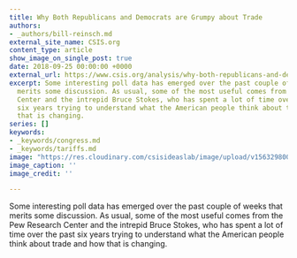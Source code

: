 ```yaml
---
title: Why Both Republicans and Democrats are Grumpy about Trade
authors:
- _authors/bill-reinsch.md
external_site_name: CSIS.org
content_type: article
show_image_on_single_post: true
date: 2018-09-25 00:00:00 +0000
external_url: https://www.csis.org/analysis/why-both-republicans-and-democrats-are-grumpy-about-trade
excerpt: Some interesting poll data has emerged over the past couple of weeks that
  merits some discussion. As usual, some of the most useful comes from the Pew Research
  Center and the intrepid Bruce Stokes, who has spent a lot of time over the past
  six years trying to understand what the American people think about trade and how
  that is changing.
series: []
keywords:
- _keywords/congress.md
- _keywords/tariffs.md
image: "https://res.cloudinary.com/csisideaslab/image/upload/v1563298002/trade-guys/180924_trade_1-compressor.jpg"
image_caption: ''
image_credit: ''

---
```

Some interesting poll data has emerged over the past couple of weeks that merits some discussion. As usual, some of the most useful comes from the Pew Research Center and the intrepid Bruce Stokes, who has spent a lot of time over the past six years trying to understand what the American people think about trade and how that is changing.